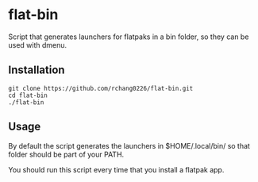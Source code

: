 # flat-bin
Script that generates launchers for flatpaks in a bin folder, so they can be used with dmenu.

## Installation

```
git clone https://github.com/rchang0226/flat-bin.git
cd flat-bin
./flat-bin
```

## Usage
By default the script generates the launchers in $HOME/.local/bin/ so that folder should be part of your PATH.

You should run this script every time that you install a flatpak app.

